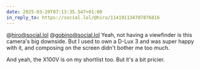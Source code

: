 ```yaml
---
date: 2025-03-20T07:13:35.547+01:00
in_reply_to: https://social.lol/@hiro/114191134707876816
---
```


@hiro@social.lol @gobino@social.lol Yeah, not having a viewfinder is this camera's big downside. But I used to own a D-Lux 3 and was super happy with it, and composing on the screen didn't bother me too much.

And yeah, the X100V is on my shortlist too. But it's a bit pricier.


